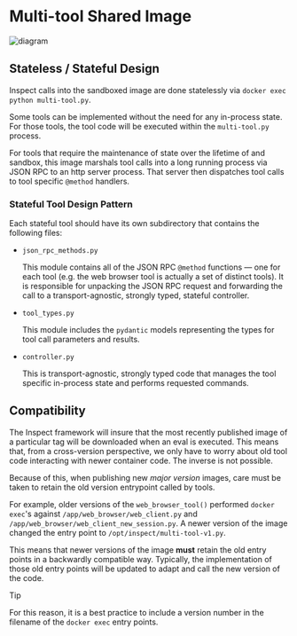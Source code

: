 # Multi-tool Shared Image

![diagram](shared_tool_container_design.svg)

## Stateless / Stateful Design

Inspect calls into the sandboxed image are done statelessly via `docker exec python multi-tool.py`.

Some tools can be implemented without the need for any in-process state. For those tools, the tool code will be executed within the `multi-tool.py` process.

For tools that require the maintenance of state over the lifetime of and sandbox, this image marshals tool calls into a long running process via JSON RPC to an http server process. That server then dispatches tool calls to tool specific `@method` handlers.

### Stateful Tool Design Pattern

Each stateful tool should have its own subdirectory that contains the following files:

- `json_rpc_methods.py`

  This module contains all of the JSON RPC `@method` functions — one for each tool (e.g. the web browser tool is actually a set of distinct tools). It is responsible for unpacking the JSON RPC request and forwarding the call to a transport-agnostic, strongly typed, stateful controller.

- `tool_types.py`

  This module includes the `pydantic` models representing the types for tool call parameters and results.

- `controller.py`

  This is transport-agnostic, strongly typed code that manages the tool specific in-process state and performs requested commands.

## Compatibility

The Inspect framework will insure that the most recently published image of a particular tag will be downloaded when an eval is executed. This means that, from a cross-version perspective, we only have to worry about old tool code interacting with newer container code. The inverse is not possible.

Because of this, when publishing new _major version_ images, care must be taken to retain the old version entrypoint called by tools.

For example, older versions of the `web_browser_tool()` performed `docker exec`'s against `/app/web_browser/web_client.py` and `/app/web_browser/web_client_new_session.py`. A newer version of the image changed the entry point to `/opt/inspect/multi-tool-v1.py`.

This means that newer versions of the image **must** retain the old entry points in a backwardly compatible way. Typically, the implementation of those old entry points will be updated to adapt and call the new version of the code.

> [!TIP]
> For this reason, it is a best practice to include a version number in the filename of the `docker exec` entry points.
